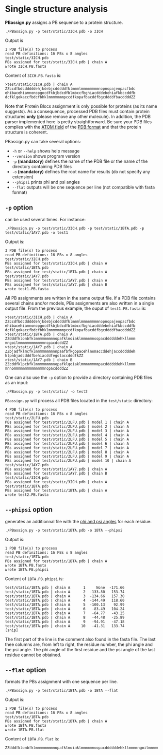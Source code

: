 # Single structure analysis

**PBassign.py** assigns a PB sequence to a protein structure.

    ./PBassign.py -p test/static/3ICH.pdb -o 3ICH

Output is

    1 PDB file(s) to process
    read PB definitions: 16 PBs x 8 angles
    test/static/3ICH.pdb
    PBs assigned for test/static/3ICH.pdb | chain A
    wrote 3ICH.PB.fasta

Content of `3ICH.PB.fasta` is:

    >test/static/3ICH.pdb | chain A
    ZZccdfbdcdddddehjbdebjcdddddfklmmmlmmmmmmmmnopnopajeopacfbdc
    ehibacehiamnonopgocdfkbjbdcdfblmbccfbghiacdddebehiafkbccddfb
    dcfklgokaccfbdcfbhklmmmmmmmpccdfkopafbacddfbgcddddfbacddddZZ

Note that Protein Blocs assignment is only possible for proteins (as its name suggests). As a consequence, processed PDB files must contain protein structures **only** (please remove any other molecule). In addition, the PDB parser implemented here is pretty straightforward. Be sure your PDB files complies with the [ATOM field](http://www.wwpdb.org/documentation/format33/sect9.html#ATOM) of the [PDB format](http://www.wwpdb.org/documentation/format33/v3.3.html) and that the protein structure is coherent.

PBassign.py can take several options:

* `-h` or `--help` shows help message
* `--version` shows program version
* `-p` **(mandatory)** defines the name of the PDB file or the name of the directory containing PDB files
* `-o` **(mandatory)** defines the root name for results (do not specify any extension)
* `--phipsi` prints phi and psi angles
* `--flat` outputs will be one sequence per line (not compatible with fasta format)

## `-p` option
can be used several times. For instance:

    ./PBassign.py -p test/static/3ICH.pdb -p test/static/1BTA.pdb -p test/static/1AY7.pdb -o test1

Output is:

    3 PDB file(s) to process
    read PB definitions: 16 PBs x 8 angles 
    test/static/3ICH.pdb
    PBs assigned for test/static/3ICH.pdb | chain A
    test/static/1BTA.pdb
    PBs assigned for test/static/1BTA.pdb | chain A
    test/static/1AY7.pdb
    PBs assigned for test/static/1AY7.pdb | chain A
    PBs assigned for test/static/1AY7.pdb | chain B
    wrote test1.PB.fasta

All PB assignments are written in the same output file. If a PDB file contains several chains and/or models, PBs assignments are also written in a single output file. From the previous example, the ouput of `test1.PB.fasta` is:

    >test/static/3ICH.pdb | chain A
    ZZccdfbdcdddddehjbdebjcdddddfklmmmlmmmmmmmmnopnopajeopacfbdc
    ehibacehiamnonopgocdfkbjbdcdfblmbccfbghiacdddebehiafkbccddfb
    dcfklgokaccfbdcfbhklmmmmmmmpccdfkopafbacddfbgcddddfbacddddZZ
    >test/static/1BTA.pdb | chain A
    ZZdddfklonbfklmmmmmmmmnopafklnoiaklmmmmmnoopacddddddehkllmmm
    mngoilmmmmmmmmmmmmnopacdcddZZ
    >test/static/1AY7.pdb | chain A
    ZZbjadfklmcfklmmmmmmmmnnpaafbfkgopacehlnomaccddehjaccdddddeh
    klpnbjadcdddfbehiacddfegolaccdddfkZZ
    >test/static/1AY7.pdb | chain B
    ZZcddfklpcbfklmmmmmmmmnopafklgoiaklmmmmmmmmpacddddddehkllmmm
    mnnommmmmmmmmmmmmmnopacddddZZ

One can also use the `-p` option to provide a directory containing PDB files as an input:

    ./PBassign.py -p test/static/ -o test2

`PBassign.py` will process all PDB files located in the `test/static` directory:

    4 PDB file(s) to process
    read PB definitions: 16 PBs x 8 angles 
    test/static/2LFU.pdb
    PBs assigned for test/static/2LFU.pdb | model 1 | chain A
    PBs assigned for test/static/2LFU.pdb | model 2 | chain A
    PBs assigned for test/static/2LFU.pdb | model 3 | chain A
    PBs assigned for test/static/2LFU.pdb | model 4 | chain A
    PBs assigned for test/static/2LFU.pdb | model 5 | chain A
    PBs assigned for test/static/2LFU.pdb | model 6 | chain A
    PBs assigned for test/static/2LFU.pdb | model 7 | chain A
    PBs assigned for test/static/2LFU.pdb | model 8 | chain A
    PBs assigned for test/static/2LFU.pdb | model 9 | chain A
    PBs assigned for test/static/2LFU.pdb | model 10 | chain A
    test/static/1AY7.pdb
    PBs assigned for test/static/1AY7.pdb | chain A
    PBs assigned for test/static/1AY7.pdb | chain B
    test/static/3ICH.pdb
    PBs assigned for test/static/3ICH.pdb | chain A
    test/static/1BTA.pdb
    PBs assigned for test/static/1BTA.pdb | chain A
    wrote test2.PB.fasta

## `--phipsi` option

generates an additionnal file with the [phi and psi angles](http://en.wikipedia.org/wiki/Dihedral_angle#Dihedral_angles_of_biological_molecules) for each residue.

    ./PBassign.py -p test/static/1BTA.pdb -o 1BTA --phipsi

Output is:

    1 PDB file(s) to process
    read PB definitions: 16 PBs x 8 angles 
    test/static/1BTA.pdb
    PBs assigned for test/static/1BTA.pdb | chain A
    wrote 1BTA.PB.fasta
    wrote 1BTA.PB.phipsi

Content of `1BTA.PB.phipsi` is:

    test/static/1BTA.pdb | chain A      1     None  -171.66 
    test/static/1BTA.pdb | chain A      2  -133.80   153.74 
    test/static/1BTA.pdb | chain A      3  -134.66   157.30 
    test/static/1BTA.pdb | chain A      4  -144.49   118.60 
    test/static/1BTA.pdb | chain A      5  -100.13    92.99 
    test/static/1BTA.pdb | chain A      6   -83.49   104.24 
    test/static/1BTA.pdb | chain A      7   -64.77   -43.25 
    test/static/1BTA.pdb | chain A      8   -44.48   -25.89 
    test/static/1BTA.pdb | chain A      9   -94.91   -47.18 
    test/static/1BTA.pdb | chain A     10   -41.31   133.74 
    [snip]

The first part of the line is the comment also found in the fasta file. The last thee columns are, from left to right, the residue number, the phi angle and the psi angle. The phi angle of the first residue and the psi angle of the last residue cannot be obtained.


## `--flat` option

formats the PBs assignment with one sequence per line. 

    ./PBassign.py -p test/static/1BTA.pdb -o 1BTA --flat

Output is:

    1 PDB file(s) to process
    read PB definitions: 16 PBs x 8 angles 
    test/static/1BTA.pdb
    PBs assigned for test/static/1BTA.pdb | chain A
    wrote 1BTA.PB.fasta
    wrote 1BTA.PB.flat

Content of `1BTA.PB.flat` is:

    ZZdddfklonbfklmmmmmmmmnopafklnoiaklmmmmmnoopacddddddehkllmmmmngoilmmmmmmmmmmmmnopacdcddZZ


